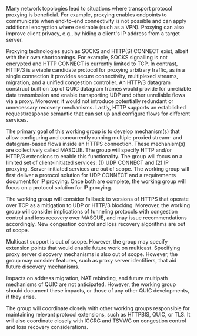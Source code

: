 Many network topologies lead to situations where transport protocol proxying is
beneficial. For example, proxying enables endpoints to communicate when
end-to-end connectivity is not possible and can apply additional encryption
where desirable (such as a VPN). Proxying can also improve client privacy, e.g.,
by hiding a client's IP address from a target server.

Proxying technologies such as SOCKS and HTTP(S) CONNECT exist, albeit with their
own shortcomings. For example, SOCKS signalling is not encrypted and HTTP
CONNECT is currently limited to TCP. In contrast, HTTP/3 is a viable candidate
protocol for proxying arbitrary traffic, as in a single connection it provides
secure connectivity, multiplexed streams, migration, and a unified congestion
controller. An HTTP/3 datagram construct built on top of QUIC datagram frames
would provide for unreliable data transmission and enable transporting UDP and
other unreliable flows via a proxy. Moreover, it would not introduce potentially
redundant or unnecessary recovery mechanisms.  Lastly, HTTP supports an
established request/response semantic that can set up and configure flows for
different services.

The primary goal of this working group is to develop mechanism(s) that allow
configuring and concurrently running multiple proxied stream- and datagram-based
flows inside an HTTPS connection. These mechanism(s) are collectively called
MASQUE. The group will specify HTTP and/or HTTP/3 extensions to enable this
functionality. The group will focus on a limited set of client-initiated
services: (1) UDP CONNECT and (2) IP proxying.  Server-initiated services are
out of scope. The working group will first deliver a protocol solution for UDP
CONNECT and a requirements document for IP proxying. Once both are complete, the
working group will focus on a protocol solution for IP proxying.

The working group will consider fallback to versions of HTTPS that operate over
TCP as a mitigation to UDP or HTTP/3 blocking. Moreover, the working group will
consider implications of tunneling protocols with congestion control and loss
recovery over MASQUE, and may issue recommendations accordingly. New congestion
control and loss recovery algorithms are out of scope.

Multicast support is out of scope. However, the group may specify extension
points that would enable future work on multicast. Specifying proxy server
discovery mechanisms is also out of scope. However, the group may consider
features, such as proxy server identifiers, that aid future discovery
mechanisms.

Impacts on address migration, NAT rebinding, and future multipath mechanisms of
QUIC are not anticipated. However, the working group should document these
impacts, or those of any other QUIC developments, if they arise.

The group will coordinate closely with other working groups responsible for
maintaining relevant protocol extensions, such as HTTPBIS, QUIC, or TLS. It will
also coordinate closely with ICCRG and TSVWG on congestion control and loss
recovery considerations.
